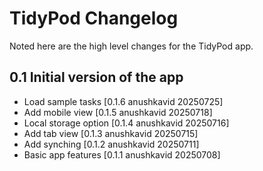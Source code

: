 # TidyPod Changelog

Noted here are the high level changes for the TidyPod app.

<!-- Guide: Each version update is noted here with a short user-oriented
description of the update. Updates in the 0.2.n series are heading
toward a 0.3 release. The `[version timestamp user]` string is
utilised by the flutter version_widget package. -->

<!-- Run the app online: [**web**](https://notepod.solidcommunity.au).

Download the latest version:
GNU/Linux
[**deb**](https://solidcommunity.au/installers/notepod_amd64.deb) or
[**zip**](https://solidcommunity.au/installers/notepod-dev-linux.zip) -
Android
[**apk**](https://solidcommunity.au/installers/notepod.apk) -
macOS
[**zip**](https://solidcommunity.au/installers/notepod-dev-macos.zip) -
Windows
[**zip**](https://solidcommunity.au/installers/notepod-dev-windows.zip) or
[**inno**](https://solidcommunity.au/installers/notepod-dev-windows-inno.exe). -->

<!-- Coding documentation is available from [solid community
au](https://solidcommunity.au/docs/notepod) -->

## 0.1 Initial version of the app

+ Load sample tasks [0.1.6 anushkavid 20250725]
+ Add mobile view [0.1.5 anushkavid 20250718]
+ Local storage option [0.1.4 anushkavid 20250716]
+ Add tab view [0.1.3 anushkavid 20250715]
+ Add synching [0.1.2 anushkavid 20250711]
+ Basic app features [0.1.1 anushkavid 20250708]
